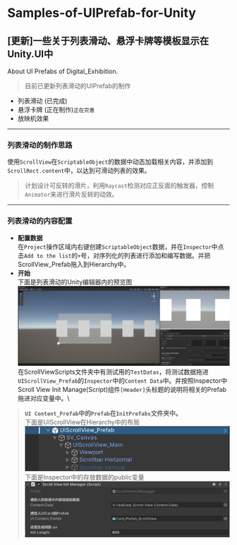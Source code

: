 # Samples-of-UIPrefab-for-Unity
## [更新]一些关于列表滑动、悬浮卡牌等模板显示在Unity.UI中
About UI Prefabs of Digital_Exhibition.

> 目前已更新列表滑动的UIPrefab的制作
* 列表滑动 (已完成)
* 悬浮卡牌 (正在制作)`正在完善`
* 放映机效果

---

### 列表滑动的制作思路
使用`ScrollView`在`ScriptableObject`的数据中动态加载相关内容，并添加到`ScrollRect.content`中，以达到可滑动列表的效果。
> 计划设计可反转的滑片，利用`Raycast`检测对应正反面的触发器，控制`Animator`来进行滑片反转的动效。

---

### 列表滑动的内容配置
* **配置数据**\
在`Project`操作区域内右键创建`ScriptableObject`数据，并在`Inspector`中点击`Add to the list`的`+`号，对序列化的列表进行添加和编写数据。并把ScrollView_Prefab拖入到Hierarchy中。
* **开始**\
下面是列表滑动的Unity编辑器内的预览图\
![生成效果图](Images/ScrollViewPreview.png)\
在ScrollViewScripts文件夹中有测试用的`TestDatas`，将测试数据拖进`UIScrollView_Prefab`的`Inspector`中的`Content Data`中。并按照Inspector中Scroll View Init Manage(Script)组件`[Header]`头标题的说明将相关的Prefab拖进对应变量中。\
> **`UI Content_Prefab`中的`Prefab`在`InitPrefabs`文件夹中。** \
下面是UIScrollView在Hierarchy中的布局\
![UIScrollView在Hierarchy中的布局](Images/ScrollViewHierarchy.png)\
下面是Inspector中的存放数据的public变量\
![Inspector中的存放数据的public变量](Images/ScrollViewInspector.png)
